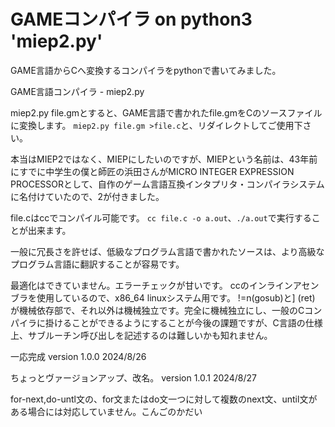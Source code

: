 # GAMEコンパイラ on python3 'miep2.py'

GAME言語からCへ変換するコンパイラをpythonで書いてみました。

GAME言語コンパイラ -  miep2.py

miep2.py file.gmとすると、GAME言語で書かれたfile.gmをCのソースファイルに変換します。
`miep2.py file.gm >file.c`と、リダイレクトしてご使用下さい。

本当はMIEP2ではなく、MIEPにしたいのですが、MIEPという名前は、43年前にすでに中学生の僕と師匠の浜田さんがMICRO INTEGER EXPRESSION PROCESSORとして、自作のゲーム言語互換インタプリタ・コンパイラシステムに名付けていたので、2が付きました。

file.cはccでコンパイル可能です。 `cc file.c -o a.out`、`./a.out`で実行することが出来ます。

一般に冗長さを許せば、低級なプログラム言語で書かれたソースは、より高級なプログラム言語に翻訳することが容易です。

最適化はできていません。エラーチェックが甘いです。
ccのインラインアセンブラを使用しているので、x86_64 linuxシステム用です。
!=n(gosub)と] (ret) が機械依存部で、それ以外は機械独立です。完全に機械独立にし、一般のCコンパイラに掛けることができるようにすることが今後の課題ですが、C言語の仕様上、サブルーチン呼び出しを記述するのは難しいかも知れません。

一応完成
version 1.0.0 2024/8/26

ちょっとヴァージョンアップ、改名。
version 1.0.1 2024/8/27

for-next,do-untl文の、for文またはdo文一つに対して複数のnext文、until文がある場合には対応していません。こんごのかだい

